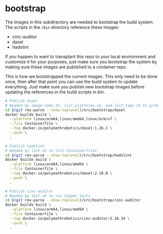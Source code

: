 # bootstrap

The images in this subdirectory are needed to bootstrap the build system. The scripts in the `/bin` directory reference these images:
- cinc-auditor
- dasel
- hadolint

If you happen to want to transplant this repo to your local environment and customize it for your purposes, just make sure you bootstrap the system by making sure these images are published to a container repo.

This is how we bootstrapped the current images. This only need to be done once, then after that point you can use the build system to update everything. Just make sure you publish new bootstrap images before updating the references in the build scripts in bin.

```bash
# Publish dasel
# Needed by image-name.sh, list-platforms.sh, and list-tags.sh to grab parameters from Polly.toml
cd $(git rev-parse --show-toplevel)/src/bootstrap/dasel
docker buildx build \
  --platform linux/arm64,linux/amd64,linux/arm/v7 \
  --file Containerfile \
  --tag docker.io/polymathrobotics/dasel:1.26.1 \
  --push \
  .

# Publish hadolint
# Needed by lint.sh to lint Containerfiles
cd $(git rev-parse --show-toplevel)/src/bootstrap/hadolint
docker buildx build \
  --platform linux/arm64,linux/amd64 \
  --file Containerfile \
  --tag docker.io/polymathrobotics/dasel:2.10.0 \
  --push \
  .

# Publish cinc-auditor
# Needed by test.sh to run InSpec tests
cd $(git rev-parse --show-toplevel)/src/bootstrap/cinc-auditor
docker buildx build \
  --platform linux/arm64,linux/amd64 \
  --file Containerfile \
  --tag docker.io/polymathrobotics/cinc-auditor:5.18.14 \
  --push \
  .
```
